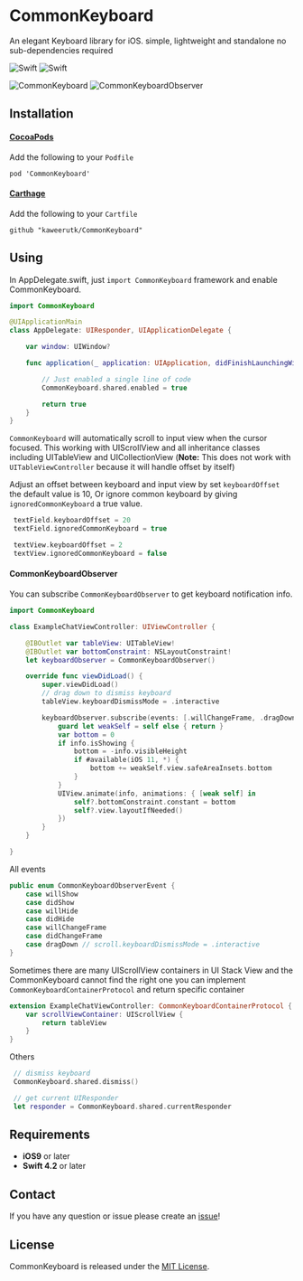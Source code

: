 # CommonKeyboard
An elegant Keyboard library for iOS. simple, lightweight and standalone no sub-dependencies required

![Swift](https://img.shields.io/badge/Swift-4.2.0-orange.svg)
![Swift](https://img.shields.io/badge/License-MIT-brightgreen.svg)

![CommonKeyboard](https://user-images.githubusercontent.com/7533178/64553337-c5806c00-d36b-11e9-8fa6-e2cc5c4e1371.gif)
![CommonKeyboardObserver](https://user-images.githubusercontent.com/7533178/64553367-d204c480-d36b-11e9-881d-0974d81e4619.gif)

## Installation

#### [CocoaPods](https://cocoapods.org/)
Add the following to your `Podfile`
````
pod 'CommonKeyboard'
````

#### [Carthage](https://github.com/Carthage/Carthage)
Add the following to your `Cartfile`
````
github "kaweerutk/CommonKeyboard"
````

## Using
In AppDelegate.swift, just `import CommonKeyboard` framework and enable CommonKeyboard.
```swift
import CommonKeyboard

@UIApplicationMain
class AppDelegate: UIResponder, UIApplicationDelegate {

    var window: UIWindow?

    func application(_ application: UIApplication, didFinishLaunchingWithOptions launchOptions: [UIApplication.LaunchOptionsKey: Any]?) -> Bool {

        // Just enabled a single line of code
        CommonKeyboard.shared.enabled = true

        return true
    }
}
```
`CommonKeyboard` will automatically scroll to input view when the cursor focused. This working with UIScrollView and all inheritance classes including UITableView and UICollectionView
(<strong>Note:</strong> This does not work with `UITableViewController` because it will handle offset by itself)

Adjust an offset between keyboard and input view by set `keyboardOffset` the default value is 10, Or ignore common keyboard by giving `ignoredCommonKeyboard` a true value.

```swift
 textField.keyboardOffset = 20
 textField.ignoredCommonKeyboard = true

 textView.keyboardOffset = 2
 textView.ignoredCommonKeyboard = false
```

#### CommonKeyboardObserver
You can subscribe `CommonKeyboardObserver` to get keyboard notification info.

```swift
import CommonKeyboard

class ExampleChatViewController: UIViewController {

    @IBOutlet var tableView: UITableView!
    @IBOutlet var bottomConstraint: NSLayoutConstraint!
    let keyboardObserver = CommonKeyboardObserver()

    override func viewDidLoad() {
        super.viewDidLoad()
        // drag down to dismiss keyboard
        tableView.keyboardDismissMode = .interactive

        keyboardObserver.subscribe(events: [.willChangeFrame, .dragDown]) { [weak self] (info) in
            guard let weakSelf = self else { return }
            var bottom = 0
            if info.isShowing {
                bottom = -info.visibleHeight
                if #available(iOS 11, *) {
                    bottom += weakSelf.view.safeAreaInsets.bottom
                }
            }
            UIView.animate(info, animations: { [weak self] in
                self?.bottomConstraint.constant = bottom
                self?.view.layoutIfNeeded()
            })
        }
    }

}
```

All events
```swift
public enum CommonKeyboardObserverEvent {
    case willShow
    case didShow
    case willHide
    case didHide
    case willChangeFrame
    case didChangeFrame
    case dragDown // scroll.keyboardDismissMode = .interactive
}
```

Sometimes there are many UIScrollView containers in UI Stack View and the CommonKeyboard cannot find the right one you can implement `CommonKeyboardContainerProtocol` and return specific container

```swift
extension ExampleChatViewController: CommonKeyboardContainerProtocol {
    var scrollViewContainer: UIScrollView {
        return tableView
    }
}
```

Others

```swift
 // dismiss keyboard
 CommonKeyboard.shared.dismiss()

 // get current UIResponder
 let responder = CommonKeyboard.shared.currentResponder
```

## Requirements
- **iOS9** or later
- **Swift 4.2** or later

## Contact
If you have any question or issue please create an [issue](https://github.com/kaweerutk/CommonKeyboard/issues/new)!

## License
CommonKeyboard is released under the [MIT License](https://github.com/kaweerutk/CommonKeyboard/blob/master/LICENSE.md).
